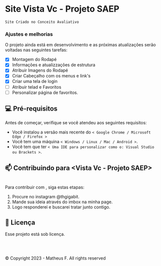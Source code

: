 # Site Vista Vc - Projeto SAEP
`Site Criado no Conceito Avaliativo`
### Ajustes e melhorias

O projeto ainda está em desenvolvimento e as próximas atualizações serão voltadas nas seguintes tarefas:

- [x] Montagem do Rodapé
- [x] Informações e atualizzações de estrutura
- [x] Atribuir Imagens do Rodapé
- [X] Criar Cabeçalho com os menus e link's
- [x] Criar uma tela de login
- [ ] Atribuir telad e Favoritos
- [ ] Personalizar página de favoritos.

## 💻 Pré-requisitos

Antes de começar, verifique se você atendeu aos seguintes requisitos:
<!---Estes são apenas requisitos de exemplo. Adicionar, duplicar ou remover conforme necessário--->
* Você instalou a versão mais recente do `< Google Chrome / Microsoft Edge / Firefox >`
* Você tem uma máquina `< Windows / Linux / Mac / Android >`.
* Você tem que ter `< Uma IDE para personalizar como o: Visual Studio ou Brackets >`.

## 📫 Contribuindo para <Vista Vc - Projeto SAEP>
<br>
Para contribuir com <Vista Vc - Projeto SAEP>, siga estas etapas:

1. Procure no instagram @thgigabit.
2. Mande sua ideia através do imbox na minha page.
3. Logo responderei e buscarei tratar junto contigo.

## 📝 Licença

Esse projeto está sob licença.

<br><br>

© Copyright 2023 -  Matheus F. All rights reserved


